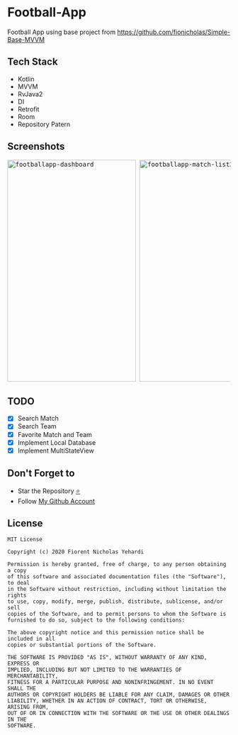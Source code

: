# Football-App
Football App using base project from https://github.com/fionicholas/Simple-Base-MVVM

## Tech Stack
- Kotlin
- MVVM
- RvJava2
- DI
- Retrofit
- Room
- Repository Patern

## Screenshots
<pre>
<img src="https://github.com/fionicholas/Football-App/blob/master/screenshots/footballapp-dashboard.jpg" alt="footballapp-dashboard" width="290" height="500" /> <img src="https://github.com/fionicholas/Football-App/blob/master/screenshots/footballapp_match_list2.jpg" alt="footballapp-match-list2" width="290" height="500" /> <img src="https://github.com/fionicholas/Football-App/blob/master/screenshots/footballapp_team_list.jpg" alt="footballapp-team-list" width="290" height="500" /> <img src="https://github.com/fionicholas/Football-App/blob/master/screenshots/footballapp_match_list.jpg" alt="footballapp-match-list" width="290" height="500" /> <img src="https://github.com/fionicholas/Football-App/blob/master/screenshots/footballapp_detail_match.jpg" alt="footballapp-detail-match" width="290" height="500" /> <img src="https://github.com/fionicholas/Football-App/blob/master/screenshots/footballapp_detail_team.jpg" alt="footballapp-detail-team" width="290" height="500" />
</pre>

## TODO
* [x] Search Match
* [x] Search Team
* [x] Favorite Match and Team
* [x] Implement Local Database
* [X] Implement MultiStateView

## Don't Forget to

- Star the Repository [⭐](https://github.com/fionicholas/Football-App)
- Follow [My Github Account](https://github.com/fionicholas/)

## License
```
MIT License

Copyright (c) 2020 Fiorent Nicholas Yehardi

Permission is hereby granted, free of charge, to any person obtaining a copy
of this software and associated documentation files (the "Software"), to deal
in the Software without restriction, including without limitation the rights
to use, copy, modify, merge, publish, distribute, sublicense, and/or sell
copies of the Software, and to permit persons to whom the Software is
furnished to do so, subject to the following conditions:

The above copyright notice and this permission notice shall be included in all
copies or substantial portions of the Software.

THE SOFTWARE IS PROVIDED "AS IS", WITHOUT WARRANTY OF ANY KIND, EXPRESS OR
IMPLIED, INCLUDING BUT NOT LIMITED TO THE WARRANTIES OF MERCHANTABILITY,
FITNESS FOR A PARTICULAR PURPOSE AND NONINFRINGEMENT. IN NO EVENT SHALL THE
AUTHORS OR COPYRIGHT HOLDERS BE LIABLE FOR ANY CLAIM, DAMAGES OR OTHER
LIABILITY, WHETHER IN AN ACTION OF CONTRACT, TORT OR OTHERWISE, ARISING FROM,
OUT OF OR IN CONNECTION WITH THE SOFTWARE OR THE USE OR OTHER DEALINGS IN THE
SOFTWARE.
```
